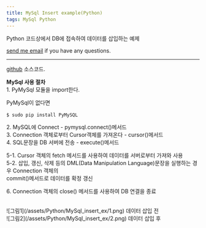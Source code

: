```yaml
---
title: MySql Insert example(Python)
tags: MySql Python
---
```


Python 코드상에서 DB에 접속하여 데이터를 삽입하는 예제  

[send me email](mailto:jewel7492@gmail.com) if you have any questions.

<!--more-->

---

[github](https://github.com/limjunho/Python/tree/master/mysql_insert) 소스코드.  

**MySql 사용 절차**  
1\. PyMySql 모듈을 import한다.  

PyMySql이 없다면  
```bash
$ sudo pip install PyMySQL
```  

2\. MySQL에 Connect - pymysql.connect()메서드  
3\. Connection 객체로부터 Cursor객체를 가져온다 - cursor()메서드  
4\. SQL문장을 DB 서버에 전송 - execute()메서드  

5-1. Cursor 객체의 fetch 메서드를 사용하여 데이터를 서버로부터 가져와 사용  
5-2. 삽입, 갱신, 삭제 등의 DML(Data Manipulation Language)문장을 실행하는 경우 Connection 객체의  
commit()메서드로 데이터를 확정 갱신  

6\. Connection 객체의 close() 메서드를 사용하여 DB 연결을 종료  


<br />
![그림1](/assets/Python/MySql_insert_ex/1.png)  
데이터 삽입 전  

<br />
![그림2](/assets/Python/MySql_insert_ex/2.png)  
데이터 삽입 후  
